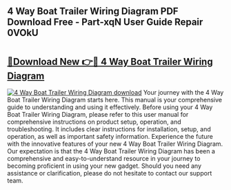 ## 4 Way Boat Trailer Wiring Diagram PDF Download Free - Part-xqN User Guide Repair 0VOkU

# <h2><a href="http://dft87uo.blite.top/?on=4+Way+Boat+Trailer+Wiring+Diagram">🔗Download New 👉🔴 4 Way Boat Trailer Wiring Diagram</a></h2>

[![4 Way Boat Trailer Wiring Diagram download](https://i.imgur.com/lujVjoI.png)](http://dft87uo.blite.top/?on=4+Way+Boat+Trailer+Wiring+Diagram)
Your journey with the 4 Way Boat Trailer Wiring Diagram starts here. This manual is your comprehensive guide to understanding and using it effectively. Before using your 4 Way Boat Trailer Wiring Diagram, please refer to this user manual for comprehensive instructions on product setup, operation, and troubleshooting. It includes clear instructions for installation, setup, and operation, as well as important safety information. Experience the future with the innovative features of your new 4 Way Boat Trailer Wiring Diagram. Our expectation is that the 4 Way Boat Trailer Wiring Diagram has been a comprehensive and easy-to-understand resource in your journey to becoming proficient in using your new gadget. Should you need any assistance or clarification, please do not hesitate to contact our support team.
